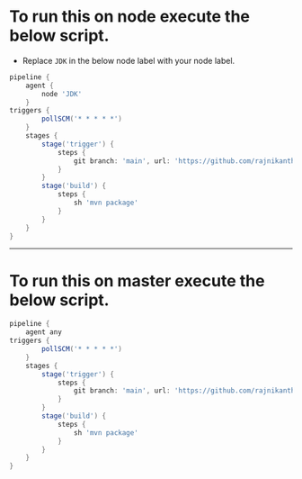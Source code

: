 # To run this on node execute the below script.
* Replace `JDK` in the below node label with your node label.
```groovy
pipeline {
    agent {
        node 'JDK'
    }
triggers {
        pollSCM('* * * * *')
    }
    stages {
        stage('trigger') {
            steps {
                git branch: 'main', url: 'https://github.com/rajnikanth1999/spring-petclinic.git'
            }
        }
        stage('build') {
            steps {
                sh 'mvn package'
            }
        }
    }
}
```
-----------------------------
# To run this on master execute the below script.
```groovy
pipeline {
    agent any
triggers {
        pollSCM('* * * * *')
    }
    stages {
        stage('trigger') {
            steps {
                git branch: 'main', url: 'https://github.com/rajnikanth1999/spring-petclinic.git'
            }
        }
        stage('build') {
            steps {
                sh 'mvn package'
            }
        }
    }
}
```